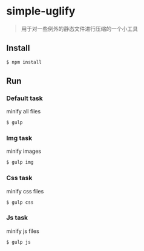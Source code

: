 # simple-uglify

> 用于对一些例外的静态文件进行压缩的一个小工具

## Install

``` bash
$ npm install
```

## Run

### Default task

minify all files

``` bash
$ gulp
```

### Img task

minify images

``` bash
$ gulp img
```

### Css task

minify css files

``` bash
$ gulp css
```

### Js task

minify js files

```bash
$ gulp js
```
